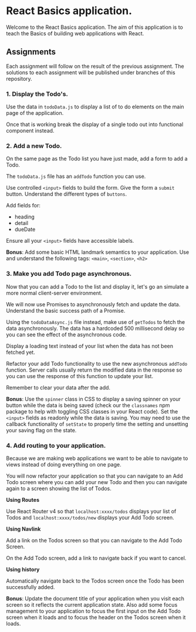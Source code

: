 # React Basics application.

Welcome to the React Basics application. The aim of this application is to teach the Basics
of building web applications with React.

## Assignments

Each assignment will follow on the result of the previous assignment. The solutions to each
assignment will be published under branches of this repository.

### 1. Display the Todo's.

Use the data in `todoData.js` to display a list of to do elements on the main page of the application.

Once that is working break the display of a single todo out into functional component instead.

### 2. Add a new Todo.

On the same page as the Todo list you have just made, add a form to add a Todo.

The `todoData.js` file has an `addTodo` function you can use.

Use controlled `<input>` fields to build the form. Give the form a `submit` button. Understand the different types of `buttons`.

Add fields for:

- heading
- detail
- dueDate

Ensure all your `<input>` fields have accessible labels.

**Bonus**: Add some basic HTML landmark semantics to your application. Use and understand the following tags: `<main>`, `<section>`, `<h2>`  

### 3. Make you add Todo page asynchronous.

Now that you can add a Todo to the list and display it, let's go an simulate a more normal client-server environment.

We will now use Promises to asynchronously fetch and update the data. Understand the basic success path of a Promise.

Using the `todoDataAsync.js` file instead, make use of `getTodos` to fetch the data asynchronously. The data has a hardcoded
500 millisecond delay so you can see the effect of the asynchronous code.

Display a loading text instead of your list when the data has not been fetched yet.

Refactor your add Todo functionality to use the new asynchronous `addTodo` function. Server calls usually return the modified data in the response
so you can use the response of this function to update your list.

Remember to clear your data after the add.

**Bonus**:  Use the `spinner` class in CSS to display a saving spinner on your button while the data is being saved (check our the `classnames` npm package to help
with toggling CSS classes in your React code). Set the `<input>` fields as
readonly while the data is saving. You may need to use the callback functionality of `setState` to properly time the setting and unsetting 
your saving flag on the state.  

### 4. Add routing to your application.

Because we are making web applications we want to be able to navigate to views instead of doing everything on one page.

You will now refactor your application so that you can navigate to an Add Todo screen where you can add your new Todo and
then you can navigate again to a screen showing the list of Todos.

**Using Routes**

Use React Router v4 so that `localhost:xxxx/todos` displays your list of Todos and `localhost:xxxx/todos/new` displays your
Add Todo screen. 

**Using Navlink**

Add a link on the Todos screen so that you can navigate to the Add Todo Screen.

On the Add Todo screen, add a link to navigate back if you want to cancel.

**Using history**

Automatically navigate back to the Todos screen once the Todo has been successfully added.

**Bonus**: Update the document title of your application when you visit each screen so it reflects the current application state. Also
add some focus management to your application to focus the first input on the Add Todo screen when it loads and to focus the 
header on the Todos screen when it loads.